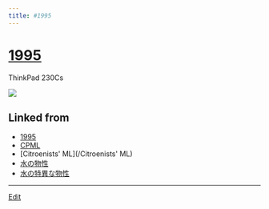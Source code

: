 ```yaml
---
title: #1995
---
```

# [1995](/1995)

ThinkPad 230Cs

![](https://i.gyazo.com/54cecceb694c1ae4d29b9c651756041c.jpg)







## Linked from

* [1995](/1995)
* [CPML](/CPML)
* [Citroenists' ML](/Citroenists' ML)
* [水の物性](/水の物性)
* [水の特異な物性](/水の特異な物性)


----

[Edit](https://github.com/vitroid/vitroid.github.io/edit/master/MD/1995.md)

